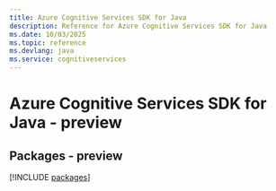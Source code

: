 ```yaml
---
title: Azure Cognitive Services SDK for Java
description: Reference for Azure Cognitive Services SDK for Java
ms.date: 10/03/2025
ms.topic: reference
ms.devlang: java
ms.service: cognitiveservices
---
```

# Azure Cognitive Services SDK for Java - preview
## Packages - preview
[!INCLUDE [packages](cognitive-services-index.md)]